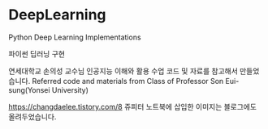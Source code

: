 # DeepLearning
Python Deep Learning Implementations

파이썬 딥러닝 구현

연세대학교 손의성 교수님 인공지능 이해와 활용 수업 코드 및 자료를 참고해서 만들었습니다.
Referred code and materials from Class of Professor Son Eui-sung(Yonsei University)

https://changdaelee.tistory.com/8
쥬피터 노트북에 삽입한 이미지는 블로그에도 올려두었습니다.
